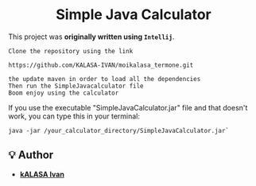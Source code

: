 <div align="center">

# Simple Java Calculator

</div>

This project was **originally written using `Intellij`**.
```
Clone the repository using the link

https://github.com/KALASA-IVAN/moikalasa_termone.git

the update maven in order to load all the dependencies
Then run the SimpleJavacalculator file
Boom enjoy using the calculator
```

If you use the executable "SimpleJavaCalculator.jar" file and that doesn't work, you can type this in your terminal:

```shell
java -jar /your_calculator_directory/SimpleJavaCalculator.jar`
```

## 💡 Author

- **[kALASA Ivan](https://github.com/KALASA-IVAN)**